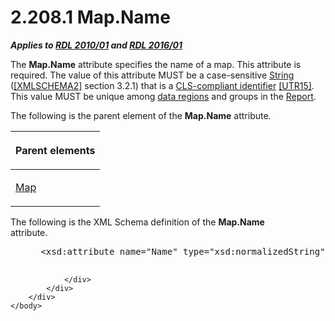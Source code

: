 <html dir="LTR" xmlns:mshelp="http://msdn.microsoft.com/mshelp" xmlns:ddue="http://ddue.schemas.microsoft.com/authoring/2003/5" xmlns:xlink="http://www.w3.org/1999/xlink" xmlns:tool="http://www.microsoft.com/tooltip">
    <head>
        <meta http-equiv="Content-Type" content="text/html; CHARSET=utf-8"></meta>
        <meta name="save" content="history"></meta>
        <title>2.208.1 Map.Name</title>
        <xml>
            <mshelp:toctitle title="2.208.1 Map.Name"></mshelp:toctitle>
            <mshelp:rltitle title="[MS-RDL]: Map.Name"></mshelp:rltitle>
            <mshelp:keyword index="A" term="091d1659-997e-4040-84a4-82a9cae8b321"></mshelp:keyword>
            <mshelp:attr name="DCSext.ContentType" value="open specification"></mshelp:attr>
            <mshelp:attr name="AssetID" value="091d1659-997e-4040-84a4-82a9cae8b321"></mshelp:attr>
            <mshelp:attr name="TopicType" value="kbRef"></mshelp:attr>
            <mshelp:attr name="DCSext.Title" value="[MS-RDL]: Map.Name" />
        </xml>
    </head>
    <body>
        <div id="header">
            <h1 class="heading">2.208.1 Map.Name</h1>
        </div>
        <div id="mainSection">
            <div id="mainBody">
                <div id="allHistory" class="saveHistory"></div>
                <div id="sectionSection0" class="section" name="collapseableSection">
                    

<p><b><i>Applies to </i></b><a href="3428e690-a348-4ec7-8a6a-8efb42d2cdee.html"><b><i>RDL 2010/01</i></b></a><b><i>
and </i></b><a href="52ce3983-2bfc-4e72-9359-42aaf5fe4509.html"><b><i>RDL 2016/01</i></b></a></p>

<p>The <b>Map.Name</b> attribute specifies the name of a map.
This attribute is required. The value of this attribute MUST be a
case-sensitive <a href="1ed81ef3-a683-45e3-aaad-bd2bbe71bc3d.html">String</a> (<a href="https://go.microsoft.com/fwlink/?LinkId=90610">[XMLSCHEMA2]</a> section
3.2.1) that is a <a href="b2482b3f-74ab-4ca8-a9e5-c07955011743.html#gt_cb2ad790-a668-429f-84fa-f3dd67517e9b">CLS-compliant
identifier</a> <a href="https://go.microsoft.com/fwlink/?LinkId=147989">[UTR15]</a>.
This value MUST be unique among <a href="b2482b3f-74ab-4ca8-a9e5-c07955011743.html#gt_6abb146e-d02e-45aa-a034-b25b23b0dd48">data regions</a> and groups in
the <a href="6bbaafec-020b-406c-b4e7-5e4318b616cb.html">Report</a>.</p>

<p>The following is the parent element of the <b>Map.Name</b>
attribute.</p>

<table>
 <thead>
  <tr>
   <th>
   <p>Parent elements</p>
   </th>
  </tr>
 </thead>
 <tr>
  <td>
  <p><a href="fd166dd8-6772-4507-b3f6-50a2b7cfd6ac.html">Map</a></p>
  </td>
 </tr>
</table>

<p>The following is the XML Schema definition of the <b>Map.Name</b>
attribute.           </p>

<dl>
<dd>
<div><pre> &lt;xsd:attribute name=&quot;Name&quot; type=&quot;xsd:normalizedString&quot; use=&quot;required&quot; /&gt;
  
</pre></div>
</dd></dl>


                </div>
            </div>
        </div>
    </body>
</html>